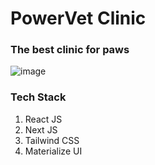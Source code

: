 # PowerVet Clinic

### The best clinic for paws
![image](https://github.com/user-attachments/assets/6d2f1029-65c7-4d5a-aef2-4fff6d29942c)

### Tech Stack
1. React JS
2. Next JS
3. Tailwind CSS
4. Materialize UI
